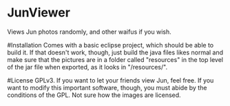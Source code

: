 # JunViewer
Views Jun photos randomly, and other waifus if you wish.

#Installation
Comes with a basic eclipse project, which should be able to build it.
If that doesn't work, though, just build the java files likes normal and
make sure that the pictures are in a folder called "resources" in the
top level of the jar file when exported, as it looks in "/resources/".

#License
GPLv3. If you want to let your friends view Jun, feel free.
If you want to modify this important software, though, you must abide by
the conditions of the GPL. Not sure how the images are licensed.
